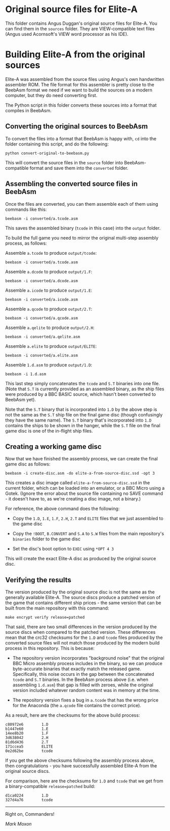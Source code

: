 # Original source files for Elite-A

This folder contains Angus Duggan's original source files for Elite-A. You can find them in the `sources` folder. They are VIEW-compatible text files (Angus used Acornsoft's VIEW word processor as his IDE).

# Building Elite-A from the original sources

Elite-A was assembled from the source files using Angus's own handwritten assembler ROM. The file format for this assembler is pretty close to the BeebAsm format we need if we want to build the sources on a modern computer, but they do need converting first.

The Python script in this folder converts these sources into a format that compiles in BeebAsm.

## Converting the original sources to BeebAsm

To convert the files into a format that BeebAsm is happy with, `cd` into the folder containing this script, and do the following:

```
python convert-original-to-beebasm.py
```

This will convert the source files in the `source` folder into BeebAsm-compatible format and save them into the `converted` folder.

## Assembling the converted source files in BeebAsm

Once the files are converted, you can them assemble each of them using commands like this:

```
beebasm -i converted/a.tcode.asm
```

This saves the assembled binary (`tcode` in this case) into the `output` folder.

To build the full game you need to mirror the original multi-step assembly process, as follows:

Assemble `a.tcode` to produce `output/tcode`:

```
beebasm -i converted/a.tcode.asm
```

Assemble `a.dcode` to produce `output/1.F`:

```
beebasm -i converted/a.dcode.asm
```

Assemble `a.icode` to produce `output/1.E`:

```
beebasm -i converted/a.icode.asm
```

Assemble `a.qcode` to produce `output/2.T`:

```
beebasm -i converted/a.qcode.asm
```

Assemble `a.qelite` to produce `output/2.H`:

```
beebasm -i converted/a.qelite.asm
```

Assemble `a.elite` to produce `output/ELITE`:

```
beebasm -i converted/a.elite.asm
```

Assemble `1.d.asm` to produce `output/1.D`:

```
beebasm -i 1.d.asm
```

This last step simply concatenates the `tcode` and `S.T` binaries into one file. (Note that `S.T` is currently provided as an assembled binary, as the ship files were produced by a BBC BASIC source, which hasn't been converted to BeebAsm yet).

Note that the `S.T` binary that is incorporated into `1.D` by the above step is not the same as the `S.T` ship file on the final game disc (though confusingly they have the same name). The `S.T` binary that's incorporated into `1.D` contains the ships to be shown in the hanger, while the `S.T` file on the final game disc is one of the in-flight ship files.

## Creating a working game disc

Now that we have finished the assembly process, we can create the final game disc as follows:

```
beebasm -i create-disc.asm -do elite-a-from-source-disc.ssd -opt 3
```

This creates a disc image called `elite-a-from-source-disc.ssd` in the current folder, which can be loaded into an emulator, or a BBC Micro using a Gotek. (Ignore the error about the source file containing no SAVE command - it doesn't have to, as we're creating a disc image, not a binary.)

For reference, the above command does the following:

* Copy the `1.D`, `1.E`, `1.F`, `2.H`, `2.T` and `ELITE` files that we just assembled to the game disc

* Copy the `!BOOT`, `B.CONVERT` and `S.A` to `S.W` files from the main repository's `binaries` folder to the game disc

* Set the disc's boot option to `EXEC` using `*OPT 4 3`

This will create the exact Elite-A disc as produced by the original source disc.

## Verifying the results

The version produced by the original source disc is not the same as the generally available Elite-A. The source discs produce a patched version of the game that contains different ship prices - the same version that can be built from the main repository with this command:

```
make encrypt verify release=patched
```

That said, there are two small differences in the version produced by the source discs when compared to the patched version. These differences mean that the crc32 checksums for the `1.D` and `tcode` files produced by the converted source files will not match those produced by the modern build process in this repository. This is because:

* The repository version incorporates "background noise" that the original BBC Micro assembly process includes in the binary, so we can produce byte-accurate binaries that exactly match the released game. Specifically, this noise occurs in the gap between the concatenated `tcode` and `S.T` binaries. In the BeebAsm process above (i.e. when assembling `1.d.asm`) that gap is filled with zeroes, while the original version included whatever random content was in memory at the time.

* The repository version fixes a bug in `a.tcode` that has the wrong price for the Anaconda (the `a.qcode` file contains the correct price).

As a result, here are the checksums for the above build process:

```
c80972e6        1.D
b1447e60        1.E
14ee8b20        1.F
3d638042        2.H
81d6d436        2.T
171ccea5        ELITE
0e2d62be        tcode
```

If you get the above checksums following the assembly process above, then congratulations - you have successfully assembled Elite-A from the original source discs.

For comparison, here are the checksums for `1.D` and `tcode` that we get from a binary-compatible `release=patched` build:

```
d1ca0224        1.D
327d4a76        tcode
```

---

Right on, Commanders!

_Mark Moxon_